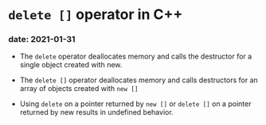 # `delete []` operator in C++
### date: 2021-01-31

* The `delete` operator deallocates memory and calls the destructor for a 
single object created with new. 

* The `delete []` operator deallocates memory and calls destructors for an
array of objects created with `new []`

* Using `delete` on a pointer returned by `new []` or `delete []` on a pointer
returned by new results in undefined behavior.

